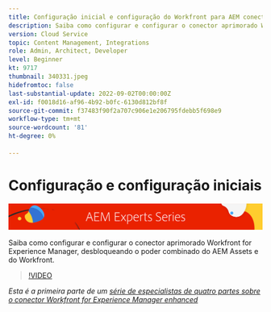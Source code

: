 ```yaml
---
title: Configuração inicial e configuração do Workfront para AEM conector aprimorado
description: Saiba como configurar e configurar o conector aprimorado Workfront for Experience Manager, desbloqueando o poder combinado do AEM Assets e do Workfront.
version: Cloud Service
topic: Content Management, Integrations
role: Admin, Architect, Developer
level: Beginner
kt: 9717
thumbnail: 340331.jpeg
hidefromtoc: false
last-substantial-update: 2022-09-02T00:00:00Z
exl-id: f0018d16-af96-4b92-b0fc-6130d812bf8f
source-git-commit: f37483f90f2a707c906e1e206795fdebb5f698e9
workflow-type: tm+mt
source-wordcount: '81'
ht-degree: 0%

---
```


# Configuração e configuração iniciais

![Série AEM especialistas](./assets/banner.png)

Saiba como configurar e configurar o conector aprimorado Workfront for Experience Manager, desbloqueando o poder combinado do AEM Assets e do Workfront.

>[!VIDEO](https://video.tv.adobe.com/v/340331/?quality=12&learn=on)

_Esta é a primeira parte de um [série de especialistas de quatro partes sobre o conector Workfront for Experience Manager enhanced](./overview.md)_
